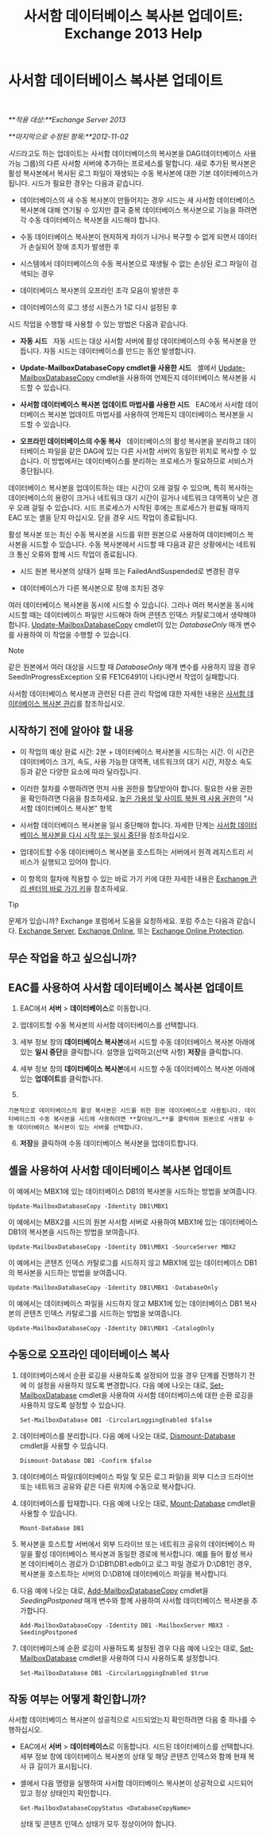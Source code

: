﻿---
title: '사서함 데이터베이스 복사본 업데이트: Exchange 2013 Help'
TOCTitle: 사서함 데이터베이스 복사본 업데이트
ms:assetid: bead3cc5-7d50-446f-95b7-e432bcb7968e
ms:mtpsurl: https://technet.microsoft.com/ko-kr/library/Dd351100(v=EXCHG.150)
ms:contentKeyID: 50484034
ms.date: 05/22/2018
mtps_version: v=EXCHG.150
ms.translationtype: MT
---

# 사서함 데이터베이스 복사본 업데이트

 

_**적용 대상:**Exchange Server 2013_

_**마지막으로 수정된 항목:**2012-11-02_

*시드*라고도 하는 업데이트는 사서함 데이터베이스의 복사본을 DAG(데이터베이스 사용 가능 그룹)의 다른 사서함 서버에 추가하는 프로세스를 말합니다. 새로 추가된 복사본은 활성 복사본에서 복사된 로그 파일이 재생되는 수동 복사본에 대한 기본 데이터베이스가 됩니다. 시드가 필요한 경우는 다음과 같습니다.

  - 데이터베이스의 새 수동 복사본이 만들어지는 경우 시드는 새 사서함 데이터베이스 복사본에 대해 연기될 수 있지만 결국 중복 데이터베이스 복사본으로 기능을 하려면 각 수동 데이터베이스 복사본을 시드해야 합니다.

  - 수동 데이터베이스 복사본이 현저하게 차이가 나거나 복구할 수 없게 되면서 데이터가 손실되어 장애 조치가 발생한 후

  - 시스템에서 데이터베이스의 수동 복사본으로 재생될 수 없는 손상된 로그 파일이 검색되는 경우

  - 데이터베이스 복사본의 오프라인 조각 모음이 발생한 후

  - 데이터베이스의 로그 생성 시퀀스가 1로 다시 설정된 후

시드 작업을 수행할 때 사용할 수 있는 방법은 다음과 같습니다.

  - **자동 시드**   자동 시드는 대상 사서함 서버에 활성 데이터베이스의 수동 복사본을 만듭니다. 자동 시드는 데이터베이스를 만드는 동안 발생합니다.

  - **Update-MailboxDatabaseCopy cmdlet을 사용한 시드**   셸에서 [Update-MailboxDatabaseCopy](https://technet.microsoft.com/ko-kr/library/dd335201\(v=exchg.150\)) cmdlet을 사용하여 언제든지 데이터베이스 복사본을 시드할 수 있습니다.

  - **사서함 데이터베이스 복사본 업데이트 마법사를 사용한 시드**   EAC에서 사서함 데이터베이스 복사본 업데이트 마법사를 사용하여 언제든지 데이터베이스 복사본을 시드할 수 있습니다.

  - **오프라인 데이터베이스의 수동 복사**   데이터베이스의 활성 복사본을 분리하고 데이터베이스 파일을 같은 DAG에 있는 다른 사서함 서버의 동일한 위치로 복사할 수 있습니다. 이 방법에서는 데이터베이스를 분리하는 프로세스가 필요하므로 서비스가 중단됩니다.

데이터베이스 복사본을 업데이트하는 데는 시간이 오래 걸릴 수 있으며, 특히 복사하는 데이터베이스의 용량이 크거나 네트워크 대기 시간이 길거나 네트워크 대역폭이 낮은 경우 오래 걸릴 수 있습니다. 시드 프로세스가 시작된 후에는 프로세스가 완료될 때까지 EAC 또는 셸을 닫지 마십시오. 닫을 경우 시드 작업이 종료됩니다.

활성 복사본 또는 최신 수동 복사본을 시드를 위한 원본으로 사용하여 데이터베이스 복사본을 시드할 수 있습니다. 수동 복사본에서 시드할 때 다음과 같은 상황에서는 네트워크 통신 오류와 함께 시드 작업이 종료됩니다.

  - 시드 원본 복사본의 상태가 실패 또는 FailedAndSuspended로 변경된 경우

  - 데이터베이스가 다른 복사본으로 장애 조치된 경우

여러 데이터베이스 복사본을 동시에 시드할 수 있습니다. 그러나 여러 복사본을 동시에 시드할 때는 데이터베이스 파일만 시드해야 하며 콘텐츠 인덱스 카탈로그에서 생략해야 합니다. [Update-MailboxDatabaseCopy](https://technet.microsoft.com/ko-kr/library/dd335201\(v=exchg.150\)) cmdlet이 있는 *DatabaseOnly* 매개 변수를 사용하여 이 작업을 수행할 수 있습니다.


> [!NOTE]
> 같은 원본에서 여러 대상을 시드할 때 <EM>DatabaseOnly</EM> 매개 변수를 사용하지 않을 경우 SeedInProgressException 오류 FE1C6491이 나타나면서 작업이 실패합니다.



사서함 데이터베이스 복사본과 관련된 다른 관리 작업에 대한 자세한 내용은 [사서함 데이터베이스 복사본 관리](managing-mailbox-database-copies-exchange-2013-help.md)를 참조하십시오.

## 시작하기 전에 알아야 할 내용

  - 이 작업의 예상 완료 시간: 2분 + 데이터베이스 복사본을 시드하는 시간. 이 시간은 데이터베이스 크기, 속도, 사용 가능한 대역폭, 네트워크의 대기 시간, 저장소 속도 등과 같은 다양한 요소에 따라 달라집니다.

  - 이러한 절차를 수행하려면 먼저 사용 권한을 할당받아야 합니다. 필요한 사용 권한을 확인하려면 다음을 참조하세요. [높은 가용성 및 사이트 복원 력 사용 권한](high-availability-and-site-resilience-permissions-exchange-2013-help.md)의 "사서함 데이터베이스 복사본" 항목

  - 사서함 데이터베이스 복사본을 일시 중단해야 합니다. 자세한 단계는 [사서함 데이터베이스 복사본을 다시 시작 또는 일시 중단](suspend-or-resume-a-mailbox-database-copy-exchange-2013-help.md)을 참조하십시오.

  - 업데이트할 수동 데이터베이스 복사본을 호스트하는 서버에서 원격 레지스트리 서비스가 실행되고 있어야 합니다.

  - 이 항목의 절차에 적용할 수 있는 바로 가기 키에 대한 자세한 내용은 [Exchange 관리 센터의 바로 가기 키](keyboard-shortcuts-in-the-exchange-admin-center-exchange-online-protection-help.md)을 참조하세요.


> [!TIP]
> 문제가 있습니까? Exchange 포럼에서 도움을 요청하세요. 포럼 주소는 다음과 같습니다. <A href="https://go.microsoft.com/fwlink/p/?linkid=60612">Exchange Server</A>, <A href="https://go.microsoft.com/fwlink/p/?linkid=267542">Exchange Online</A>, 또는 <A href="https://go.microsoft.com/fwlink/p/?linkid=285351">Exchange Online Protection</A>.



## 무슨 작업을 하고 싶으십니까?

## EAC를 사용하여 사서함 데이터베이스 복사본 업데이트

1.  EAC에서 **서버** \> **데이터베이스**로 이동합니다.

2.  업데이트할 수동 복사본의 사서함 데이터베이스를 선택합니다.

3.  세부 정보 창의 **데이터베이스 복사본**에서 시드할 수동 데이터베이스 복사본 아래에 있는 **일시 중단**을 클릭합니다. 설명을 입력하고(선택 사항) **저장**을 클릭합니다.

4.  세부 정보 창의 **데이터베이스 복사본**에서 시드할 수동 데이터베이스 복사본 아래에 있는 **업데이트**를 클릭합니다.

5.  
    
    기본적으로 데이터베이스의 활성 복사본은 시드를 위한 원본 데이터베이스로 사용됩니다. 데이터베이스의 수동 복사본을 시드에 사용하려면 **찾아보기…**를 클릭하여 원본으로 사용할 수동 데이터베이스 복사본이 있는 서버를 선택합니다.

6.  **저장**을 클릭하여 수동 데이터베이스 복사본을 업데이트합니다.

## 셸을 사용하여 사서함 데이터베이스 복사본 업데이트

이 예에서는 MBX1에 있는 데이터베이스 DB1의 복사본을 시드하는 방법을 보여줍니다.

    Update-MailboxDatabaseCopy -Identity DB1\MBX1

이 예에서는 MBX2를 시드의 원본 사서함 서버로 사용하여 MBX1에 있는 데이터베이스 DB1의 복사본을 시드하는 방법을 보여줍니다.

    Update-MailboxDatabaseCopy -Identity DB1\MBX1 -SourceServer MBX2

이 예에서는 콘텐츠 인덱스 카탈로그를 시드하지 않고 MBX1에 있는 데이터베이스 DB1의 복사본을 시드하는 방법을 보여줍니다.

    Update-MailboxDatabaseCopy -Identity DB1\MBX1 -DatabaseOnly

이 예에서는 데이터베이스 파일을 시드하지 않고 MBX1에 있는 데이터베이스 DB1 복사본의 콘텐츠 인덱스 카탈로그를 시드하는 방법을 보여줍니다.

    Update-MailboxDatabaseCopy -Identity DB1\MBX1 -CatalogOnly

## 수동으로 오프라인 데이터베이스 복사

1.  데이터베이스에서 순환 로깅을 사용하도록 설정되어 있을 경우 단계를 진행하기 전에 이 설정을 사용하지 않도록 변경합니다. 다음 예에 나오는 대로, [Set-MailboxDatabase](https://technet.microsoft.com/ko-kr/library/bb123971\(v=exchg.150\)) cmdlet을 사용하여 사서함 데이터베이스에 대한 순환 로깅을 사용하지 않도록 설정할 수 있습니다.
    
        Set-MailboxDatabase DB1 -CircularLoggingEnabled $false

2.  데이터베이스를 분리합니다. 다음 예에 나오는 대로, [Dismount-Database](https://technet.microsoft.com/ko-kr/library/bb124936\(v=exchg.150\)) cmdlet을 사용할 수 있습니다.
    
        Dismount-Database DB1 -Confirm $false

3.  데이터베이스 파일(데이터베이스 파일 및 모든 로그 파일)을 외부 디스크 드라이브 또는 네트워크 공유와 같은 다른 위치에 수동으로 복사합니다.

4.  데이터베이스를 탑재합니다. 다음 예에 나오는 대로, [Mount-Database](https://technet.microsoft.com/ko-kr/library/aa998871\(v=exchg.150\)) cmdlet을 사용할 수 있습니다.
    
        Mount-Database DB1

5.  복사본을 호스트할 서버에서 외부 드라이브 또는 네트워크 공유의 데이터베이스 파일을 활성 데이터베이스 복사본과 동일한 경로에 복사합니다. 예를 들어 활성 복사본 데이터베이스 경로가 D:\\DB1\\DB1.edb이고 로그 파일 경로가 D:\\DB1인 경우, 복사본을 호스트하는 서버의 D:\\DB1에 데이터베이스 파일을 복사합니다.

6.  다음 예에 나오는 대로, [Add-MailboxDatabaseCopy](https://technet.microsoft.com/ko-kr/library/dd298105\(v=exchg.150\)) cmdlet을 *SeedingPostponed* 매개 변수와 함께 사용하여 사서함 데이터베이스 복사본을 추가합니다.
    
        Add-MailboxDatabaseCopy -Identity DB1 -MailboxServer MBX3 -SeedingPostponed

7.  데이터베이스에 순환 로깅이 사용하도록 설정된 경우 다음 예에 나오는 대로, [Set-MailboxDatabase](https://technet.microsoft.com/ko-kr/library/bb123971\(v=exchg.150\)) cmdlet을 사용하여 다시 사용하도록 설정합니다.
    
        Set-MailboxDatabase DB1 -CircularLoggingEnabled $true

## 작동 여부는 어떻게 확인합니까?

사서함 데이터베이스 복사본이 성공적으로 시드되었는지 확인하려면 다음 중 하나를 수행하십시오.

  - EAC에서 **서버** \> **데이터베이스**로 이동합니다. 시드된 데이터베이스를 선택합니다. 세부 정보 창에 데이터베이스 복사본의 상태 및 해당 콘텐츠 인덱스와 함께 현재 복사 큐 길이가 표시됩니다.

  - 셸에서 다음 명령을 실행하여 사서함 데이터베이스 복사본이 성공적으로 시드되어 있고 정상 상태인지 확인합니다.
    
        Get-MailboxDatabaseCopyStatus <DatabaseCopyName>
    
    상태 및 콘텐츠 인덱스 상태가 모두 정상이어야 합니다.

